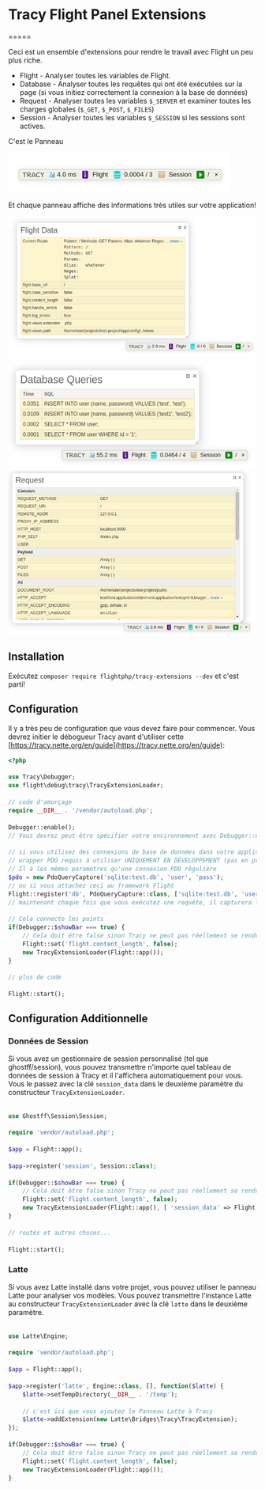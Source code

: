 # Tracy Flight Panel Extensions
=====

Ceci est un ensemble d'extensions pour rendre le travail avec Flight un peu plus riche.

- Flight - Analyser toutes les variables de Flight.
- Database - Analyser toutes les requêtes qui ont été exécutées sur la page (si vous initiez correctement la connexion à la base de données)
- Request - Analyser toutes les variables `$_SERVER` et examiner toutes les charges globales (`$_GET`, `$_POST`, `$_FILES`)
- Session - Analyser toutes les variables `$_SESSION` si les sessions sont actives.

C'est le Panneau

![Barre de vol](https://raw.githubusercontent.com/flightphp/tracy-extensions/master/flight-tracy-bar.png)

Et chaque panneau affiche des informations très utiles sur votre application!

![Données de vol](https://raw.githubusercontent.com/flightphp/tracy-extensions/master/flight-var-data.png)
![Base de données de vol](https://raw.githubusercontent.com/flightphp/tracy-extensions/master/flight-db.png)
![Demande de vol](https://raw.githubusercontent.com/flightphp/tracy-extensions/master/flight-request.png)

Installation
-------
Exécutez `composer require flightphp/tracy-extensions --dev` et c'est parti!

Configuration
-------
Il y a très peu de configuration que vous devez faire pour commencer. Vous devrez initier le débogueur Tracy avant d'utiliser cette [https://tracy.nette.org/en/guide](https://tracy.nette.org/en/guide):

```php
<?php

use Tracy\Debugger;
use flight\debug\tracy\TracyExtensionLoader;

// code d'amorçage
require __DIR__ . '/vendor/autoload.php';

Debugger::enable();
// Vous devrez peut-être spécifier votre environnement avec Debugger::enable(Debugger::DEVELOPMENT)

// si vous utilisez des connexions de base de données dans votre application, il y a un
// wrapper PDO requis à utiliser UNIQUEMENT EN DÉVELOPPEMENT (pas en production s'il vous plaît!)
// Il a les mêmes paramètres qu'une connexion PDO régulière
$pdo = new PdoQueryCapture('sqlite:test.db', 'user', 'pass');
// ou si vous attachez ceci au framework Flight
Flight::register('db', PdoQueryCapture::class, ['sqlite:test.db', 'user', 'pass']);
// maintenant chaque fois que vous exécutez une requête, il capturera le temps, la requête et les paramètres

// Cela connecte les points
if(Debugger::$showBar === true) {
	// Cela doit être false sinon Tracy ne peut pas réellement se rendre :(
	Flight::set('flight.content_length', false);
	new TracyExtensionLoader(Flight::app());
}

// plus de code

Flight::start();
```

## Configuration Additionnelle

### Données de Session
Si vous avez un gestionnaire de session personnalisé (tel que ghostff/session), vous pouvez transmettre n'importe quel tableau de données de session à Tracy et il l'affichera automatiquement pour vous. Vous le passez avec la clé `session_data` dans le deuxième paramètre du constructeur `TracyExtensionLoader`.

```php

use Ghostff\Session\Session;

require 'vendor/autoload.php';

$app = Flight::app();

$app->register('session', Session::class);

if(Debugger::$showBar === true) {
	// Cela doit être false sinon Tracy ne peut pas réellement se rendre :(
	Flight::set('flight.content_length', false);
	new TracyExtensionLoader(Flight::app(), [ 'session_data' => Flight::session()->getAll() ]);
}

// routes et autres choses...

Flight::start();
```

### Latte

Si vous avez Latte installé dans votre projet, vous pouvez utiliser le panneau Latte pour analyser vos modèles. Vous pouvez transmettre l'instance Latte au constructeur `TracyExtensionLoader` avec la clé `latte` dans le deuxième paramètre.

```php

use Latte\Engine;

require 'vendor/autoload.php';

$app = Flight::app();

$app->register('latte', Engine::class, [], function($latte) {
	$latte->setTempDirectory(__DIR__ . '/temp');

	// c'est ici que vous ajoutez le Panneau Latte à Tracy
	$latte->addExtension(new Latte\Bridges\Tracy\TracyExtension);
});

if(Debugger::$showBar === true) {
	// Cela doit être false sinon Tracy ne peut pas réellement se rendre :(
	Flight::set('flight.content_length', false);
	new TracyExtensionLoader(Flight::app());
}

